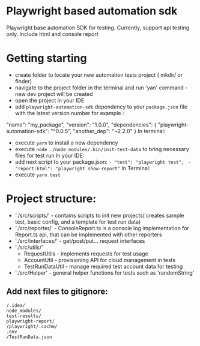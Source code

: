 # Playwright based automation sdk
Playwright base automation SDK for testing.
Currently, support api testing only. Include html and console report


# Getting starting
- create folder to locate your new automation tests project ( mkdir/ or finder)
- navigate to the project folder in the terminal and run 'yan' command - new dev project will be created 
- open the project in your IDE
- add `playwright-automation-sdk` dependency to your `package.json` file with the latest version number for example :
 
"name": "my_package",
"version": "1.0.0",
"dependencies": {
  "playwright-automation-sdk": "^0.0.5",
  "another_dep": "~2.2.0"
}
In terminal:
- execute `yarn` to install a new dependency
- execute `node ./node_modules/.bin/init-test-data` to bring necessary files for test run
In your IDE:
- add next script to your package.json:
  `- "test": "playwright test",`
  ` - "report:html": "playwright show-report"`
In Terminal:
- execute `yarn test`

# Project structure:
- './src/scripts/' - contains scripts to init new projects( creates sample test, basic config, and a template for test run data)
- './src/reporter/' - ConsoleReport.ts is a console log implementation for Report.ts api, that can be implemented with other reporters
- './src/interfaces/' - get/post/put... request interfaces
- './src/utils/'
    - RequestUtils - implements requests for test usage
    - AccountUtil - provisioning API for cloud management in tests
    - TestRunDataUtil - manage required test account data for testing
- './src/Helper' - general helper functions for tests such as 'randomString'


## Add next files to gitignore:
```
/.idea/
node_modules/
test-results/
playwright-report/
/playwright/.cache/
.env
/TestRunData.json
```



